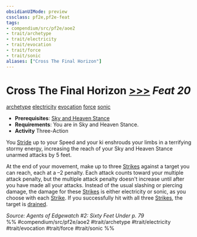 ```yaml
---
obsidianUIMode: preview
cssclass: pf2e,pf2e-feat
tags:
- compendium/src/pf2e/aoe2
- trait/archetype
- trait/electricity
- trait/evocation
- trait/force
- trait/sonic
aliases: ["Cross The Final Horizon"]
---
```

# Cross The Final Horizon  [>>>](../../Rules/core-rulebook/chapter-9-playing-the-game.md#Actions "Three-Action") *Feat 20*  
[archetype](../../Rules/traits/archetype.md)  [electricity](../../Rules/traits/electricity.md)  [evocation](../../Rules/traits/evocation.md)  [force](../../Rules/traits/force.md)  [sonic](../../Rules/traits/sonic.md)  

- **Prerequisites**: [Sky and Heaven Stance](sky-and-heaven-stance-aoe2.md)
- **Requirements**: You are in Sky and Heaven Stance.
- **Activity** Three-Action

You [Stride](../../Rules/actions/stride.md) up to your Speed and your ki enshrouds your limbs in a terrifying stormy energy, increasing the reach of your Sky and Heaven Stance unarmed attacks by 5 feet.

At the end of your movement, make up to three [Strikes](../../Rules/actions/strike.md) against a target you can reach, each at a –2 penalty. Each attack counts toward your multiple attack penalty, but the multiple attack penalty doesn't increase until after you have made all your attacks. Instead of the usual slashing or piercing damage, the damage for these [Strikes](../../Rules/actions/strike.md) is either electricity or sonic, as you choose with each [Strike](../../Rules/actions/strike.md). If you successfully hit with all three [Strikes](../../Rules/actions/strike.md), the target is [drained](../../Rules/conditions.md#Drained).

*Source: Agents of Edgewatch #2: Sixty Feet Under p. 79*  
%% #compendium/src/pf2e/aoe2 #trait/archetype #trait/electricity #trait/evocation #trait/force #trait/sonic %%